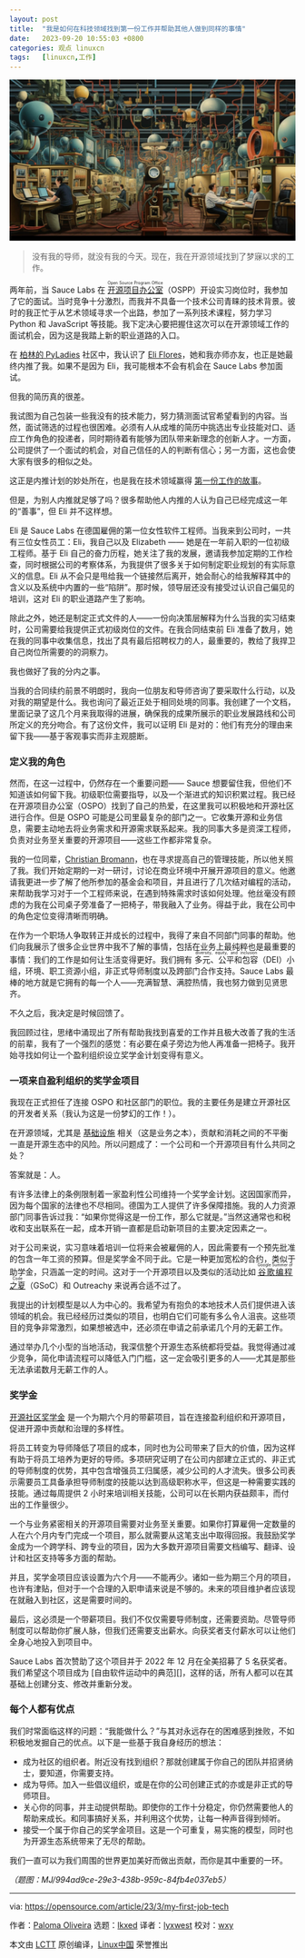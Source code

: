 ```yaml
---
layout: post
title:	"我是如何在科技领域找到第一份工作并帮助其他人做到同样的事情"
date:	2023-09-20 10:55:03 +0800 
categories:	观点 linuxcn 
tags:	[linuxcn,工作]
---
```



![](/Asserts/Images/album/202309/20/105501j7sl7s3zksod3zhs.jpg)



> 
> 没有我的导师，就没有我的今天。现在，我在开源领域找到了梦寐以求的工作。
> 
> 
> 


两年前，当 Sauce Labs 在 <ruby> <a href="https://opensource.com/business/16/5/whats-open-source-program-office">  开源项目办公室 </a> <rt>  Open Source Program Office </rt></ruby>（OSPP）开设实习岗位时，我参加了它的面试。当时竞争十分激烈，而我并不具备一个技术公司青睐的技术背景。彼时的我正忙于从艺术领域寻求一个出路，参加了一系列技术课程，努力学习 Python 和 JavaScript 等技能。我下定决心要把握住这次可以在开源领域工作的面试机会，因为这是我踏上新的职业道路的入口。


在 [柏林的 PyLadies](https://berlin.pyladies.com/) 社区中，我认识了 [Eli Flores](https://www.linkedin.com/in/elifloresch/)，她和我亦师亦友，也正是她最终内推了我。如果不是因为 Eli，我可能根本不会有机会在 Sauce Labs 参加面试。


但我的简历真的很差。


我试图为自己包装一些我没有的技术能力，努力猜测面试官希望看到的内容。当然，面试筛选的过程也很困难。必须有人从成堆的简历中挑选出专业技能对口、适应工作角色的投递者，同时期待着有能够为团队带来新理念的创新人才。一方面，公司提供了一个面试的机会，对自己信任的人的判断有信心；另一方面，这也会使大家有很多的相似之处。


这正是内推计划的妙处所在，也是我在技术领域赢得 [第一份工作的故事](https://opensource.com/article/21/4/my-first-tech-job)。


但是，为别人内推就足够了吗？很多帮助他人内推的人认为自己已经完成这一年的“善事”，但 Eli 并不这样想。


Eli 是 Sauce Labs 在德国雇佣的第一位女性软件工程师。当我来到公司时，一共有三位女性员工：Eli，我自己以及 Elizabeth —— 她是在一年前入职的一位初级工程师。基于 Eli 自己的奋力历程，她关注了我的发展，邀请我参加定期的工作检查，同时根据公司的考察体系，为我提供了很多关于如何制定职业规划的有实际意义的信息。Eli 从不会只是甩给我一个链接然后离开，她会耐心的给我解释其中的含义以及系统中内置的一些“陷阱”。那时候，领导层还没有接受过认识自己偏见的培训，这对 Eli 的职业道路产生了影响。


除此之外，她还是制定正式文件的人——一份向决策层解释为什么当我的实习结束时，公司需要给我提供正式初级岗位的文件。在我合同结束前 Eli 准备了数月，她在我的同事中收集信息，找出了具有最后招聘权力的人，最重要的，教给了我捍卫自己岗位所需要的的洞察力。


我也做好了我的分内之事。


当我的合同续约前景不明朗时，我向一位朋友和导师咨询了要采取什么行动，以及对我的期望是什么。我也询问了最近正处于相同处境的同事。我创建了一个文档，里面记录了这几个月来我取得的进展，确保我的成果所展示的职业发展路线和公司所定义的充分吻合。有了这份文件，我可以证明 Eli 是对的：他们有充分的理由来留下我——基于客观事实而非主观臆断。


### 定义我的角色


然而，在这一过程中，仍然存在一个重要问题—— Sauce 想要留住我，但他们不知道该如何留下我。初级职位需要指导，以及一个渐进式的知识积累过程。我已经在开源项目办公室（OSPO）找到了自己的热爱，在这里我可以积极地和开源社区进行合作。但是 OSPO 可能是公司里最复杂的部门之一。它收集开源和业务信息，需要主动地去将业务需求和开源需求联系起来。我的同事大多是资深工程师，负责对业务至关重要的开源项目——这些工作都非常复杂。


我的一位同辈，[Christian Bromann](https://bromann.dev/)，也在寻求提高自己的管理技能，所以他关照了我。我们开始定期的一对一研讨，讨论在商业环境中开展开源项目的意义。他邀请我更进一步了解了他所参加的基金会和项目，并且进行了几次结对编程的活动，来帮助我学习对于一个工程师来说，在遇到特殊需求时该如何处理。他丝毫没有顾虑的为我在公司桌子旁准备了一把椅子，带我融入了业务。得益于此，我在公司中的角色定位变得清晰而明确。


在作为一个职场人争取转正并成长的过程中，我得了来自不同部门同事的帮助。他们向我展示了很多企业世界中我不了解的事情，包括在业务上最纯粹也是最重要的事情：我们的工作是如何让生活变得更好。我们拥有 <ruby> 多元、公平和包容 <rt>  diversity, equity, and inclusion </rt></ruby>（DEI）小组，环境、职工资源小组，非正式导师制度以及跨部门合作支持。Sauce Labs 最棒的地方就是它拥有的每一个人——充满智慧、满腔热情，我也努力做到见贤思齐。


不久之后，我决定是时候回馈了。


我回顾过往，思绪中涌现出了所有帮助我找到喜爱的工作并且极大改善了我的生活的前辈，我有了一个强烈的感觉：有必要在桌子旁边为他人再准备一把椅子。我开始寻找如何让一个盈利组织设立奖学金计划变得有意义。


### 一项来自盈利组织的奖学金项目


我现在正式担任了连接 OSPO 和社区部门的职位。我的主要任务是建立开源社区的开发者关系（我认为这是一份梦幻的工作！）。


在开源领域，尤其是 [基础设施](https://www.redhat.com/en/topics/cloud-computing/what-is-it-infrastructure?intcmp=7013a000002qLH8AAM) 相关（这是业务之本），贡献和消耗之间的不平衡一直是开源生态中的风险。所以问题成了：一个公司和一个开源项目有什么共同之处？


答案就是：人。


有许多法律上的条例限制着一家盈利性公司维持一个奖学金计划。这因国家而异，因为每个国家的法律也不尽相同。德国为工人提供了许多保障措施。我的人力资源部门同事告诉过我：“如果你觉得这是一份工作，那么它就是。”当然这通常也和税收和支出联系在一起，成本开销一直都是启动新项目的主要决定因素之一。


对于公司来说，实习意味着培训一位将来会被雇佣的人，因此需要有一个预先批准的包含一年工资的预算。但是奖学金不同于此。它是一种更加宽松的合约，类似于助学金，只涵盖一定的时间。这对于一个开源项目以及类似的活动比如 <ruby> <a href="https://opensource.com/article/21/10/google-summer-code">  谷歌编程之夏 </a> <rt>  Google Summer of Code </rt></ruby>（GSoC）和 Outreachy 来说再合适不过了。


我提出的计划模型是以人为中心的。我希望为有抱负的本地技术人员们提供进入该领域的机会。我已经经历过类似的项目，也明白它们可能有多么令人沮丧。这些项目的竞争非常激烈，如果想被选中，还必须在申请之前承诺几个月的无薪工作。


通过举办几个小型的当地活动，我深信整个开源生态系统都将受益。我觉得通过减少竞争，简化申请流程可以降低入门门槛，这一定会吸引更多的人——尤其是那些无法承诺数月无薪工作的人。


### 奖学金


[开源社区奖学金](https://saucelabs.com/resources/blog/sauce-labs-community-fellowship-program-open-source) 是一个为期六个月的带薪项目，旨在连接盈利组织和开源项目，促进开源中贡献和治理的多样性。


将员工转变为导师降低了项目的成本，同时也为公司带来了巨大的价值，因为这样有助于将员工培养为更好的导师。多项研究证明了在公司内部建立正式的、非正式的导师制度的优势，其中包含增强员工归属感，减少公司的人才流失。很多公司表示需要员工具备承担导师制度的技能以达到高级职称水平，但这是一种需要实践的技能。通过每周提供 2 小时来培训相关技能，公司可以在长期内获益颇丰，而付出的工作量很少。


一个与业务紧密相关的开源项目需要对业务至关重要。如果你打算雇佣一定数量的人在六个月内专门完成一个项目，那么就需要从这笔支出中取得回报。我鼓励奖学金成为一个跨学科、跨专业的项目，因为大多数开源项目需要文档编写、翻译、设计和社区支持等多方面的帮助。


并且，奖学金项目应该设置为六个月——不能再少。诸如一些为期三个月的项目，也许有津贴，但对于一个合理的入职申请来说是不够的。未来的项目维护者应该现在就融入到社区，这是需要时间的。


最后，这必须是一个带薪项目。我们不仅仅需要导师制度，还需要资助。尽管导师制度可以帮助你扩展人脉，但我们还需要支出薪水。向获奖者支付薪水可以让他们全身心地投入到项目中。


Sauce Labs 首次赞助了这个项目并于 2022 年 12 月在全美招募了 5 名获奖者。我们希望这个项目成为 [自由软件运动中的典范][]，这样的话，所有人都可以在其基础上创建分支、修改并重新分发。


### 每个人都有优点


我们时常面临这样的问题：“我能做什么？”与其对永远存在的困难感到挫败，不如积极地发掘自己的优点。以下是一些基于我自身经历的想法：


* 成为社区的组织者。附近没有找到组织？那就创建属于你自己的团队并招贤纳士，要知道，你需要支持。
* 成为导师。加入一些倡议组织，或是在你的公司创建正式的亦或是非正式的导师项目。
* 关心你的同事，并主动提供帮助。即使你的工作十分稳定，你仍然需要他人的帮助来成长。和同事搞好关系，并利用这个优势，让每一种声音得到倾听。
* 接受一个属于你自己的奖学金项目。这是一个可重复，易实施的模型，同时也为开源生态系统带来了无尽的帮助。


我们一直可以为我们周围的世界更加美好而做出贡献，而你是其中重要的一环。


*（题图：MJ/994ad9ce-29e3-438b-959c-84fb4e037eb5）*




---


via: <https://opensource.com/article/23/3/my-first-job-tech>


作者：[Paloma Oliveira](https://opensource.com/users/discombobulateme) 选题：[lkxed](https://github.com/lkxed/) 译者：[lyxwest](https://github.com/lyxwest) 校对：[wxy](https://github.com/wxy)


本文由 [LCTT](https://github.com/LCTT/TranslateProject) 原创编译，[Linux中国](https://linux.cn/) 荣誉推出
